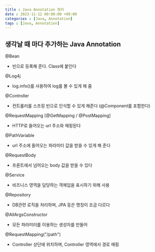 ```yaml
---
title : Java Annotation 정리
date : 2023-11-12 00:00:00 +09:00
categories : [Java, Annotation]
tags : [Java, Annotation]
---
```

## 생각날 때 마다 추가하는 Java Annotation

@Bean
- 빈으로 등록해 준다. Class에 붙인다 

@Log4j
- log.info()를 사용하여 log를 볼 수 있게 해 줌 

@Controller
- 컨트롤러를 스프링 빈으로 인식할 수 있게 해준다 (@Component를 포함한다)

@RequestMapping [@GetMapping / @PostMapping]
- HTTP로 들어오는 url 주소와 매핑된다

@PathVariable
- url 주소에 들어오는 파라미터 값을 받을 수 있게 해 준다

@RequestBody
- 프론트에서 넘어오는 body 값을 받을 수 있다

@Service
- 비즈니스 영역을 담당하는 객체임을 표시하기 위해 사용

@Repository
- DB관련 로직을 처리하며, JPA 등은 명칭이 조금 다르다

@AllArgsConstructor
- 모든 파라미터를 이용하는 생성자를 만들어 

@RequestMapping("/path")
- Controller 상단에 위치하며, Controller 영역에서 경로 매핑

